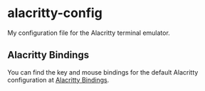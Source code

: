 # alacritty-config
My configuration file for the Alacritty terminal emulator.

## Alacritty Bindings
You can find the key and mouse bindings for the default Alacritty configuration at [Alacritty Bindings](https://alacritty.org/config-alacritty-bindings.html).
